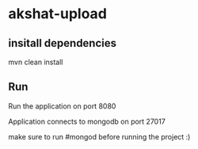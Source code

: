# akshat-upload

## insitall dependencies 
mvn clean install

## Run 
Run the application on port 8080

Application connects to mongodb on port 27017

make sure to run #mongod before running the project :)
